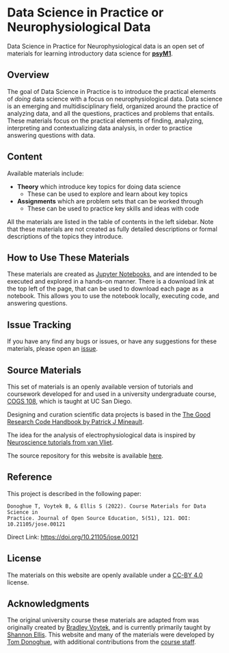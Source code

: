 # Data Science in Practice or Neurophysiological Data

Data Science in Practice for Neurophysiological data is an open set of materials for learning introductory data science for [**psyM1**](https://www.studium.uni-kiel.de/de/studienangebot/studienfaecher/psychologie-ma).

## Overview

The goal of Data Science in Practice is to introduce the practical elements of _doing_ data science with a focus on neurophysiological data.
Data science is an emerging and multidisciplinary field, organized around the practice of analyzing data, and all the questions, practices and problems that entails.
These materials focus on the practical elements of finding, analyzing, interpreting and contextualizing data analysis, in order to practice answering questions with data.


## Content

Available materials include:

- **Theory** which introduce key topics for doing data science
    - These can be used to explore and learn about key topics
- **Assignments** which are problem sets that can be worked through
    - These can be used to practice key skills and ideas with code

All the materials are listed in the table of contents in the left sidebar.
Note that these materials are not created as fully detailed descriptions or formal descriptions of the topics they introduce.

## How to Use These Materials

These materials are created as [Jupyter Notebooks](https://jupyter.org), and are intended to be executed and explored in a hands-on manner.
There is a download link at the top left of the page, that can be used to download each page as a notebook. This allows you to use the notebook locally, executing code, and answering questions.

## Issue Tracking

If you have any find any bugs or issues, or have any suggestions for these materials, please open an
[issue](https://github.com/DataScienceInPractice/Site/issues).

## Source Materials

This set of materials is an openly available version of tutorials and coursework developed for and 
used in a university undergraduate course,
[COGS 108](https://github.com/COGS108/),
which is taught at UC San Diego.

Designing and curation scientific data projects is based in the [The Good Research Code Handbook by Patrick J Mineault](https://dx.doi.org/10.5281/zenodo.5796873).

The idea for the analysis of electrophysiological data is inspired by [Neuroscience tutorials from van Vliet](https://github.com/wmvanvliet/neuroscience_tutorials).

The source repository for this website is available [here](https://github.com/DataScienceInPractice/Site).

## Reference

This project is described in the following paper:

    Donoghue T, Voytek B, & Ellis S (2022). Course Materials for Data Science in 
    Practice. Journal of Open Source Education, 5(51), 121. DOI: 10.21105/jose.00121

Direct Link: https://doi.org/10.21105/jose.00121

## License

The materials on this website are openly available under a
[CC-BY 4.0](https://creativecommons.org/licenses/by/4.0/) license.

## Acknowledgments

The original university course these materials are adapted from was originally created by
[Bradley Voytek](https://voyteklab.com/), and is currently primarily taught by
[Shannon Ellis](http://www.shanellis.com/).
This website and many of the materials were developed by
[Tom Donoghue](https://tomdonoghue.github.io/), with additional contributions from the
[course staff](https://github.com/COGS108/Overview/blob/master/CONTRIBUTORS.md).
